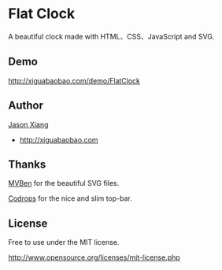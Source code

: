 Flat Clock
==========
A beautiful clock made with HTML、CSS、JavaScript and SVG.

Demo
----
http://xiguabaobao.com/demo/FlatClock

Author
------
[Jason Xiang](http://github.com/webappsniper)

+ http://xiguabaobao.com

Thanks
------
[MVBen](http://dribbble.com/shots/1145537-Plug-In1) for the beautiful SVG files.

[Codrops](http://tympanus.net/codrops) for the nice and slim top-bar.

License
-------
Free to use under the MIT license.

http://www.opensource.org/licenses/mit-license.php
